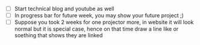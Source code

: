 - [ ] Start technical blog and youtube as well
- [ ] In progress bar for future week, you may show your future project ;)
- [ ] Suppose you took 2 weeks for one projector more, in website it will look normal but it is special case, hence on that time draw a line like or soething that shows they are linked